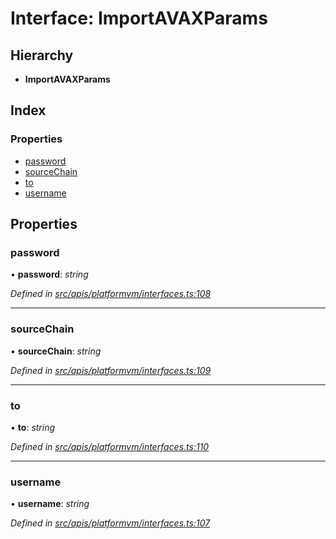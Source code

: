 # Interface: ImportAVAXParams

## Hierarchy

- **ImportAVAXParams**

## Index

### Properties

- [password](platformvm_interfaces.importavaxparams#password)
- [sourceChain](platformvm_interfaces.importavaxparams#sourcechain)
- [to](platformvm_interfaces.importavaxparams#to)
- [username](platformvm_interfaces.importavaxparams#username)

## Properties

### password

• **password**: _string_

_Defined in [src/apis/platformvm/interfaces.ts:108](https://github.com/chain4travel/caminojs/blob/3883166/src/apis/platformvm/interfaces.ts#L108)_

---

### sourceChain

• **sourceChain**: _string_

_Defined in [src/apis/platformvm/interfaces.ts:109](https://github.com/chain4travel/caminojs/blob/3883166/src/apis/platformvm/interfaces.ts#L109)_

---

### to

• **to**: _string_

_Defined in [src/apis/platformvm/interfaces.ts:110](https://github.com/chain4travel/caminojs/blob/3883166/src/apis/platformvm/interfaces.ts#L110)_

---

### username

• **username**: _string_

_Defined in [src/apis/platformvm/interfaces.ts:107](https://github.com/chain4travel/caminojs/blob/3883166/src/apis/platformvm/interfaces.ts#L107)_

